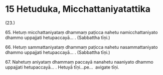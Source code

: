 # 15 Hetuduka, Micchattaniyatattika

(23.)

65\. Hetuṃ micchattaniyataṃ dhammaṃ paṭicca nahetu namicchattaniyato dhammo uppajjati hetupaccayā… . (Sabbattha tīṇi.)

66\. Hetuṃ sammattaniyataṃ dhammaṃ paṭicca nahetu nasammattaniyato dhammo uppajjati hetupaccayā… . (Sabbattha tīṇi.)

67\. Nahetuṃ aniyataṃ dhammaṃ paccayā nanahetu naaniyato dhammo uppajjati hetupaccayā… . Hetuyā tīṇi…pe…  avigate tīṇi.

